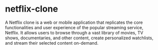 # netflix-clone
A Netflix clone is a web or mobile application that replicates the core functionalities and user experience of the popular streaming service, Netflix. It allows users to browse through a vast library of movies, TV shows, documentaries, and other content, create personalized watchlists, and stream their selected content on-demand.
